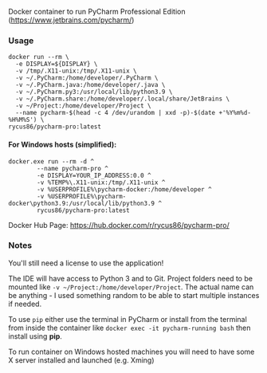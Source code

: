 Docker container to run PyCharm Professional Edition (https://www.jetbrains.com/pycharm/)

### Usage

```
docker run --rm \
  -e DISPLAY=${DISPLAY} \
  -v /tmp/.X11-unix:/tmp/.X11-unix \
  -v ~/.PyCharm:/home/developer/.PyCharm \
  -v ~/.PyCharm.java:/home/developer/.java \
  -v ~/.PyCharm.py3:/usr/local/lib/python3.9 \
  -v ~/.PyCharm.share:/home/developer/.local/share/JetBrains \
  -v ~/Project:/home/developer/Project \
  --name pycharm-$(head -c 4 /dev/urandom | xxd -p)-$(date +'%Y%m%d-%H%M%S') \
rycus86/pycharm-pro:latest
```
#### For Windows hosts (simplified):
```
docker.exe run --rm -d ^
        --name pycharm-pro ^
        -e DISPLAY=YOUR_IP_ADDRESS:0.0 ^
        -v %TEMP%\.X11-unix:/tmp/.X11-unix ^
        -v %USERPROFILE%\pycharm-docker:/home/developer ^
        -v %USERPROFILE%\pycharm-docker\python3.9:/usr/local/lib/python3.9 ^
        rycus86/pycharm-pro:latest

```

Docker Hub Page: https://hub.docker.com/r/rycus86/pycharm-pro/

### Notes

You'll still need a license to use the application!

The IDE will have access to Python 3 and to Git.
Project folders need to be mounted like `-v ~/Project:/home/developer/Project`.
The actual name can be anything - I used something random to be able to start multiple instances if needed.

To use `pip` either use the terminal in PyCharm or install from the terminal from inside the container like `docker exec -it pycharm-running bash` then install using **pip**.

To run container on Windows hosted machines you will need to have some X server installed and launched (e.g. Xming)